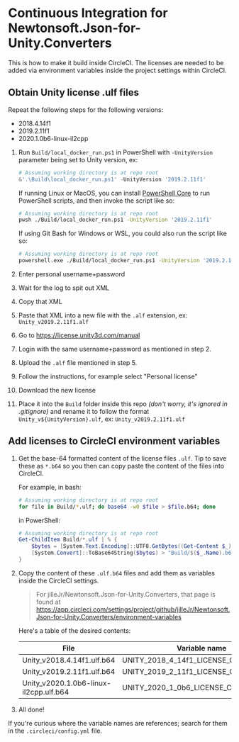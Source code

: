 # Continuous Integration for Newtonsoft.Json-for-Unity.Converters

This is how to make it build inside CircleCI. The licenses are needed to be
added via environment variables inside the project settings within CircleCI.

## Obtain Unity license .ulf files

Repeat the following steps for the following versions:

- 2018.4.14f1
- 2019.2.11f1
- 2020.1.0b6-linux-il2cpp

1. Run `Build/local_docker_run.ps1` in PowerShell with `-UnityVersion` parameter
   being set to Unity version, ex:

   ```powershell
   # Assuming working directory is at repo root
   &'.\Build\local_docker_run.ps1' -UnityVersion '2019.2.11f1'
   ```

   If running Linux or MacOS, you can install [PowerShell Core](https://github.com/PowerShell/PowerShell)
   to run PowerShell scripts, and then invoke the script like so:

   ```bash
   # Assuming working directory is at repo root
   pwsh ./Build/local_docker_run.ps1 -UnityVersion '2019.2.11f1'
   ```

   If using Git Bash for Windows or WSL, you could also run the script like so:
   ```bash
   # Assuming working directory is at repo root
   powershell.exe ./Build/local_docker_run.ps1 -UnityVersion '2019.2.11f1'
   ```

2. Enter personal username+password

3. Wait for the log to spit out XML

4. Copy that XML

5. Paste that XML into a new file with the `.alf` extension,
   ex: `Unity_v2019.2.11f1.alf`

6. Go to <https://license.unity3d.com/manual>

7. Login with the same username+password as mentioned in step 2.

8. Upload the `.alf` file mentioned in step 5.

9. Follow the instructions, for example select "Personal license"

10. Download the new license

11. Place it into the `Build` folder inside this repo
    *(don't worry, it's ignored in .gitignore)* and rename it to follow the
    format `Unity_v${UnityVersion}.ulf`, ex: `Unity_v2019.2.11f1.ulf`

## Add licenses to CircleCI environment variables

1. Get the base-64 formatted content of the license files `.ulf`. Tip to save
    these as `*.b64` so you then can copy paste the content of the files into
    CircleCI.
   
    For example, in bash:
    ```bash
    # Assuming working directory is at repo root
    for file in Build/*.ulf; do base64 -w0 $file > $file.b64; done
    ```

    in PowerShell:
    ```powershell
   # Assuming working directory is at repo root
    Get-ChildItem Build/*.ulf | % {
        $bytes = [System.Text.Encoding]::UTF8.GetBytes((Get-Content $_))
        [System.Convert]::ToBase64String($bytes) > "Build/$($_.Name).b64"
    }
    ```

2. Copy the content of these `.ulf.b64` files and add them as variables inside
    the CircleCI settings.
    
    > For jilleJr/Newtonsoft.Json-for-Unity.Converters, that page is found at
    > <https://app.circleci.com/settings/project/github/jilleJr/Newtonsoft.Json-for-Unity.Converters/environment-variables>

    Here's a table of the desired contents:

    | File | Variable name |
    | --- | --- |
    | Unity_v2018.4.14f1.ulf.b64 | UNITY_2018_4_14f1_LICENSE_CONTENT_B64
    | Unity_v2019.2.11f1.ulf.b64 | UNITY_2019_2_11f1_LICENSE_CONTENT_B64
    | Unity_v2020.1.0b6-linux-il2cpp.ulf.b64 | UNITY_2020_1_0b6_LICENSE_CONTENT_B64

3. All done!

If you're curious where the variable names are references; search for them in
the `.circleci/config.yml` file.
